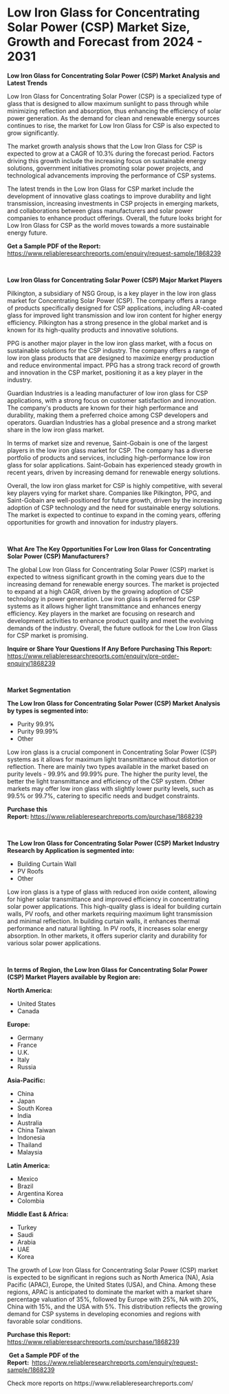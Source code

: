 <p><h1>Low Iron Glass for Concentrating Solar Power (CSP) Market Size, Growth and Forecast from 2024 - 2031</h1></p><p><strong>Low Iron Glass for Concentrating Solar Power (CSP) Market Analysis and Latest Trends</strong></p>
<p><p>Low Iron Glass for Concentrating Solar Power (CSP) is a specialized type of glass that is designed to allow maximum sunlight to pass through while minimizing reflection and absorption, thus enhancing the efficiency of solar power generation. As the demand for clean and renewable energy sources continues to rise, the market for Low Iron Glass for CSP is also expected to grow significantly.</p><p>The market growth analysis shows that the Low Iron Glass for CSP is expected to grow at a CAGR of 10.3% during the forecast period. Factors driving this growth include the increasing focus on sustainable energy solutions, government initiatives promoting solar power projects, and technological advancements improving the performance of CSP systems.</p><p>The latest trends in the Low Iron Glass for CSP market include the development of innovative glass coatings to improve durability and light transmission, increasing investments in CSP projects in emerging markets, and collaborations between glass manufacturers and solar power companies to enhance product offerings. Overall, the future looks bright for Low Iron Glass for CSP as the world moves towards a more sustainable energy future.</p></p>
<p><strong>Get a Sample PDF of the Report:&nbsp;</strong> <a href="https://www.reliableresearchreports.com/enquiry/request-sample/1868239">https://www.reliableresearchreports.com/enquiry/request-sample/1868239</a></p>
<p>&nbsp;</p>
<p><strong>Low Iron Glass for Concentrating Solar Power (CSP) Major Market Players</strong></p>
<p><p>Pilkington, a subsidiary of NSG Group, is a key player in the low iron glass market for Concentrating Solar Power (CSP). The company offers a range of products specifically designed for CSP applications, including AR-coated glass for improved light transmission and low iron content for higher energy efficiency. Pilkington has a strong presence in the global market and is known for its high-quality products and innovative solutions.</p><p>PPG is another major player in the low iron glass market, with a focus on sustainable solutions for the CSP industry. The company offers a range of low iron glass products that are designed to maximize energy production and reduce environmental impact. PPG has a strong track record of growth and innovation in the CSP market, positioning it as a key player in the industry.</p><p>Guardian Industries is a leading manufacturer of low iron glass for CSP applications, with a strong focus on customer satisfaction and innovation. The company's products are known for their high performance and durability, making them a preferred choice among CSP developers and operators. Guardian Industries has a global presence and a strong market share in the low iron glass market.</p><p>In terms of market size and revenue, Saint-Gobain is one of the largest players in the low iron glass market for CSP. The company has a diverse portfolio of products and services, including high-performance low iron glass for solar applications. Saint-Gobain has experienced steady growth in recent years, driven by increasing demand for renewable energy solutions.</p><p>Overall, the low iron glass market for CSP is highly competitive, with several key players vying for market share. Companies like Pilkington, PPG, and Saint-Gobain are well-positioned for future growth, driven by the increasing adoption of CSP technology and the need for sustainable energy solutions. The market is expected to continue to expand in the coming years, offering opportunities for growth and innovation for industry players.</p></p>
<p>&nbsp;</p>
<p><strong>What Are The Key Opportunities For Low Iron Glass for Concentrating Solar Power (CSP) Manufacturers?</strong></p>
<p><p>The global Low Iron Glass for Concentrating Solar Power (CSP) market is expected to witness significant growth in the coming years due to the increasing demand for renewable energy sources. The market is projected to expand at a high CAGR, driven by the growing adoption of CSP technology in power generation. Low iron glass is preferred for CSP systems as it allows higher light transmittance and enhances energy efficiency. Key players in the market are focusing on research and development activities to enhance product quality and meet the evolving demands of the industry. Overall, the future outlook for the Low Iron Glass for CSP market is promising.</p></p>
<p><strong>Inquire or Share Your Questions If Any Before Purchasing This Report:</strong> <a href="https://www.reliableresearchreports.com/enquiry/pre-order-enquiry/1868239">https://www.reliableresearchreports.com/enquiry/pre-order-enquiry/1868239</a></p>
<p>&nbsp;</p>
<p><strong>Market Segmentation</strong></p>
<p><strong>The Low Iron Glass for Concentrating Solar Power (CSP) Market Analysis by types is segmented into:</strong></p>
<p><ul><li>Purity 99.9%</li><li>Purity 99.99%</li><li>Other</li></ul></p>
<p><p>Low iron glass is a crucial component in Concentrating Solar Power (CSP) systems as it allows for maximum light transmittance without distortion or reflection. There are mainly two types available in the market based on purity levels - 99.9% and 99.99% pure. The higher the purity level, the better the light transmittance and efficiency of the CSP system. Other markets may offer low iron glass with slightly lower purity levels, such as 99.5% or 99.7%, catering to specific needs and budget constraints.</p></p>
<p><strong>Purchase this Report:&nbsp;</strong><a href="https://www.reliableresearchreports.com/purchase/1868239">https://www.reliableresearchreports.com/purchase/1868239</a></p>
<p>&nbsp;</p>
<p><strong>The Low Iron Glass for Concentrating Solar Power (CSP) Market Industry Research by Application is segmented into:</strong></p>
<p><ul><li>Building Curtain Wall</li><li>PV Roofs</li><li>Other</li></ul></p>
<p><p>Low iron glass is a type of glass with reduced iron oxide content, allowing for higher solar transmittance and improved efficiency in concentrating solar power applications. This high-quality glass is ideal for building curtain walls, PV roofs, and other markets requiring maximum light transmission and minimal reflection. In building curtain walls, it enhances thermal performance and natural lighting. In PV roofs, it increases solar energy absorption. In other markets, it offers superior clarity and durability for various solar power applications.</p></p>
<p>&nbsp;</p>
<p><strong>In terms of Region, the Low Iron Glass for Concentrating Solar Power (CSP) Market Players available by Region are:</strong></p>
<p>
    <p> <strong> North America: </strong>
        <ul>
            <li>United States</li>
            <li>Canada</li>
        </ul>
        </p> 
    <p> <strong> Europe: </strong>
        <ul>
            <li>Germany</li>
            <li>France</li>
            <li>U.K.</li>
            <li>Italy</li>
            <li>Russia</li>
        </ul>
        </p> 
    <p> <strong> Asia-Pacific: </strong>
        <ul>
            <li>China</li>
            <li>Japan</li>
            <li>South Korea</li>
            <li>India</li>
            <li>Australia</li>
            <li>China Taiwan</li>
            <li>Indonesia</li>
            <li>Thailand</li>
            <li>Malaysia</li>
        </ul>
        </p> 
    <p> <strong> Latin America: </strong>
        <ul>
            <li>Mexico</li>
            <li>Brazil</li>
            <li>Argentina Korea</li>
            <li>Colombia</li>
        </ul>
        </p> 
    <p> <strong> Middle East & Africa: </strong>
        <ul>
            <li>Turkey</li>
            <li>Saudi</li>
            <li>Arabia</li>
            <li>UAE</li>
            <li>Korea</li>
        </ul>
    </p>
    </p>
<p><p>The growth of Low Iron Glass for Concentrating Solar Power (CSP) market is expected to be significant in regions such as North America (NA), Asia Pacific (APAC), Europe, the United States (USA), and China. Among these regions, APAC is anticipated to dominate the market with a market share percentage valuation of 35%, followed by Europe with 25%, NA with 20%, China with 15%, and the USA with 5%. This distribution reflects the growing demand for CSP systems in developing economies and regions with favorable solar conditions.</p></p>
<p><strong>Purchase this Report: </strong><a href="https://www.reliableresearchreports.com/purchase/1868239">https://www.reliableresearchreports.com/purchase/1868239</a></p>
<p>&nbsp;<strong>Get a Sample PDF of the Report:&nbsp;&nbsp;</strong><a href="https://www.reliableresearchreports.com/enquiry/request-sample/1868239">https://www.reliableresearchreports.com/enquiry/request-sample/1868239</a></p>
<p><strong></strong></p>
<p>Check more reports on https://www.reliableresearchreports.com/</p>